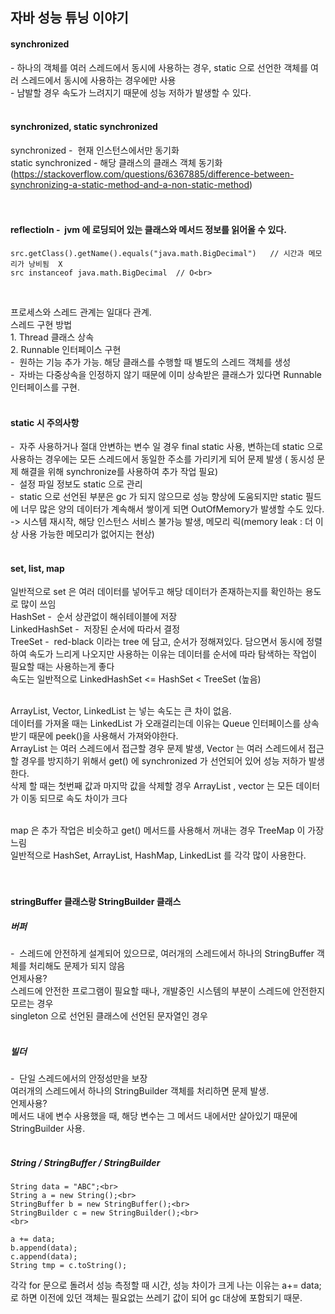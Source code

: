 
## 자바 성능 튜닝 이야기 


#### synchronized <br>
-&nbsp;하나의 객체를 여러 스레드에서 동시에 사용하는 경우,  static 으로 선언한 객체를 여러 스레드에서 동시에 사용하는 경우에만 사용 <br>
-&nbsp;남발할 경우 속도가 느려지기 때문에 성능 저하가 발생할 수 있다.  <br>
 <br>
 
#### synchronized,  static synchronized  <br>
synchronized -&nbsp; 현재 인스턴스에서만 동기화  <br>
static synchronized - 해당 클래스의 클래스 객체 동기화  <br>
(https://stackoverflow.com/questions/6367885/difference-between-synchronizing-a-static-method-and-a-non-static-method) <br>
<br>
<br>



####  reflectioln -&nbsp; jvm 에 로딩되어 있는 클래스와 메서드 정보를 읽어올 수 있다. <br>
```
src.getClass().getName().equals("java.math.BigDecimal")   // 시간과 메모리가 낭비됨  X 
src instanceof java.math.BigDecimal  // O<br>
```
<br>


프로세스와 스레드 관계는 일대다 관계.<br>
스레드 구현 방법<br>
1.&nbsp;Thread 클래스 상속<br>
2.&nbsp;Runnable 인터페이스 구현 <br>
-&nbsp; 원하는 기능 추가 가능. 해당 클래스를 수행할 때 별도의 스레드 객체를 생성<br>
-&nbsp; 자바는 다중상속을 인정하지 않기 때문에 이미 상속받은 클래스가 있다면 Runnable 인터페이스를 구현.<br>
<br>



#### static 시 주의사항<br>
-&nbsp; 자주 사용하거나 절대 안변하는 변수 일 경우 final static 사용, 변하는데 static 으로 사용하는 경우에는 모든 스레드에서 동일한 주소를 가리키게 되어 문제 발생 ( 동시성 문제 해결을 위해 synchronize를 사용하여 추가 작업 필요)<br>
-&nbsp; 설정 파일 정보도 static 으로 관리<br>
-&nbsp; static 으로 선언된 부분은 gc 가 되지 않으므로 성능 향상에 도움되지만 static 필드에 너무 많은 양의 데이터가 계속해서 쌓이게 되면 OutOfMemory가 발생할 수도 있다.<br>
 -> 시스템 재시작, 해당 인스턴스 서비스 불가능 발생, 메모리 릭(memory leak : 더 이상 사용 가능한 메모리가 없어지는 현상)
<br>
<br>

#### set, list, map
일반적으로 set 은 여러 데이터를 넣어두고 해당 데이터가 존재하는지를 확인하는 용도로 많이 쓰임<br>
HashSet -&nbsp; 순서 상관없이 해쉬테이블에 저장<br>
LinkedHashSet -&nbsp; 저장된 순서에 따라서 결정<br>
TreeSet -&nbsp; red-black 이라는 tree 에 담고, 순서가 정해져있다. 담으면서 동시에 정렬하여 속도가 느리게 나오지만 사용하는 이유는 데이터를 순서에 따라 탐색하는 작업이 필요할 때는 사용하는게 좋다 <br>
속도는 일반적으로 LinkedHashSet <= HashSet < TreeSet (높음)<br>
<br>

ArrayList, Vector, LinkedList 는 넣는 속도는 큰 차이 없음.<br>
데이터를 가져올 때는 LinkedList 가 오래걸리는데 이유는 Queue 인터페이스를 상속받기 때문에 peek()을 사용해서 가져와야한다.<br>
ArrayList 는 여러 스레드에서 접근할 경우 문제 발생, Vector 는 여러 스레드에서 접근할 경우를 방지하기 위해서 get() 에 synchronized 가 선언되어 있어 성능 저하가 발생한다. <br>
삭제 할 때는 첫번째 값과 마지막 값을 삭제할 경우 ArrayList , vector 는 모든 데이터가 이동 되므로 속도 차이가 크다 <br>
<br>

map 은 추가 작업은 비슷하고 get() 메서드를 사용해서 꺼내는 경우 TreeMap 이 가장 느림<br>
일반적으로  HashSet, ArrayList, HashMap, LinkedList 를 각각 많이 사용한다. <br>
<br>
<br>



#### stringBuffer  클래스랑 StringBuilder 클래스<br>
##### 버퍼 <br>
-&nbsp; 스레드에 안전하게 설계되어 있으므로, 여러개의 스레드에서 하나의 StringBuffer 객체를 처리해도 문제가 되지 않음<br>
언제사용? <br>
스레드에 안전한 프로그램이 필요할 때나, 개발중인 시스템의 부분이 스레드에 안전한지 모르는 경우<br>
singleton 으로 선언된 클래스에 선언된 문자열인 경우 <br>
<br>

##### 빌더<br>
-&nbsp; 단일 스레드에서의 안정성만을 보장<br>
여러개의 스레드에서 하나의 StringBuilder 객체를 처리하면 문제 발생.<br>
언제사용?<br>
메서드 내에 변수 사용했을 때, 해당 변수는 그 메서드 내에서만 살아있기 때문에 StringBuilder 사용.<br>
<br>

##### String / StringBuffer / StringBuilder
```
String data = "ABC";<br>
String a = new String();<br>
StringBuffer b = new StringBuffer();<br>
StringBuilder c = new StringBuilder();<br>
<br>

a += data;
b.append(data);
c.append(data);
String tmp = c.toString();
```

각각 for 문으로 돌려서 성능 측정할 때 시간, 성능 차이가 크게 나는 이유는 a+= data; 로 하면 이전에 있던 객체는 필요없는 쓰레기 값이 되어 gc 대상에 포함되기 때문.<br>
<br>

